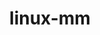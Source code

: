 ---
parent_project: linux
permalink: /engineering/projects/linux/linux-mm/
project_link_name: linux-mm
project_stats: 'true'
project_url: n/a
title: linux-mm
---